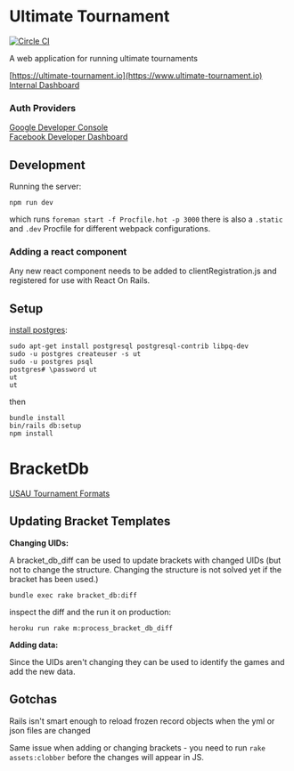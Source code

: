 Ultimate Tournament
===================

[![Circle CI](https://circleci.com/gh/kevinhughes27/ultimate-tournament/tree/master.svg?style=svg&circle-token=4cdbaf7bb8107c054bbb6d22c52aa6bef97eb8e3)](https://circleci.com/gh/kevinhughes27/ultimate-tournament/tree/master)

A web application for running ultimate tournaments

[https://ultimate-tournament.io](https://www.ultimate-tournament.io)
</br>
[Internal Dashboard](https://www.ultimate-tournament.io/internal)

### Auth Providers

[Google Developer Console](https://console.developers.google.com/home/dashboard?project=ultimate-tournament)
</br>
[Facebook Developer Dashboard](https://developers.facebook.com/apps/754008491396080/dashboard/)

Development
-----------

Running the server:

```
npm run dev
```

which runs `foreman start -f Procfile.hot -p 3000` there is also a `.static` and `.dev` Procfile for different webpack configurations.


### Adding a react component

Any new react component needs to be added to clientRegistration.js and registered for use with React On Rails.


Setup
-----
[install postgres](https://www.digitalocean.com/community/tutorials/how-to-use-postgresql-with-your-ruby-on-rails-application-on-ubuntu-14-04):

```
sudo apt-get install postgresql postgresql-contrib libpq-dev
sudo -u postgres createuser -s ut
sudo -u postgres psql
postgres# \password ut
ut
ut
```

then

```
bundle install
bin/rails db:setup
npm install
```

BracketDb
=========

[USAU Tournament Formats](http://www.usaultimate.org/assets/1/AssetManager/Format%20Manual%20Version%204.3%20_7.1.08__updated%208.25.10_.pdf)


Updating Bracket Templates
--------------------------

**Changing UIDs:**

A bracket_db_diff can be used to update brackets with changed UIDs (but not to change the structure. Changing the structure is not solved yet if the bracket has been used.)

```
bundle exec rake bracket_db:diff
```

inspect the diff and the run it on production:

```
heroku run rake m:process_bracket_db_diff
```

**Adding data:**

Since the UIDs aren't changing they can be used to identify the games and add the new data.


Gotchas
-------
Rails isn't smart enough to reload frozen record objects when the yml or json files are changed

Same issue when adding or changing brackets - you need to run `rake assets:clobber` before the changes will appear in JS.
